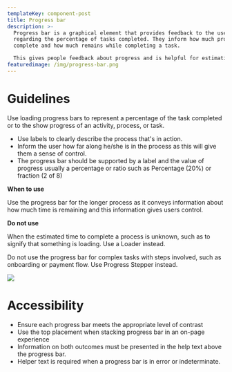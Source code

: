 ```yaml
---
templateKey: component-post
title: Progress bar
description: >-
  Progress bar is a graphical element that provides feedback to the user
  regarding the percentage of tasks completed. They inform how much progress is
  complete and how much remains while completing a task.

  This gives people feedback about progress and is helpful for estimating the amount of time before a task is completed.
featuredimage: /img/progress-bar.png
---
```

# **Guidelines**

Use loading progress bars to represent a percentage of the task completed or to the show progress of an activity, process, or task.

* Use labels to clearly describe the process that's in action.
* Inform the user how far along he/she is in the process as this will give them a sense of control.
* The progress bar should be supported by a label and the value of progress usually a percentage or ratio such as Percentage (20%) or fraction (2 of 8)

**When to use**

Use the progress bar for the longer process as it conveys information about how much time is remaining and this information gives users control.

**Do not use**

When the estimated time to complete a process is unknown, such as to signify that something is loading. Use a Loader instead.

Do not use the progress bar for complex tasks with steps involved, such as onboarding or payment flow. Use Progress Stepper instead.

![](/img/progress-bar.png)

# **Accessibility**

* Ensure each progress bar meets the appropriate level of contrast
* Use the top placement when stacking progress bar in an on-page experience
* Information on both outcomes must be presented in the help text above the progress bar.
* Helper text is required when a progress bar is in error or indeterminate.